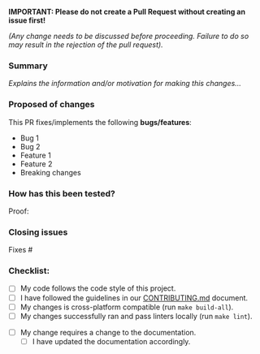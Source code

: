 **IMPORTANT: Please do not create a Pull Request without creating an issue first!**

_(Any change needs to be discussed before proceeding. Failure to do so may result in the rejection of the pull request)._

### Summary

<!-- Please provide enough information so that others can review your pull request. -->
<!-- For more information, see the CONTRIBUTING.md guide. -->

_Explains the information and/or motivation for making this changes..._


### Proposed of changes

This PR fixes/implements the following **bugs/features**:

- Bug 1
- Bug 2
- Feature 1
- Feature 2
- Breaking changes

<!-- What existing problem does the pull request solve? -->

### How has this been tested?

Proof:

<!-- Demonstrate the code is solid. Example: The exact commands you ran and their output or/ screenshots. -->

### Closing issues

Fixes #

### Checklist:

<!--- Go over all the following points, and put an `x` in all the boxes that apply. -->
<!--- If you're unsure about any of these, don't hesitate to ask. We're here to help! -->

- [ ] My code follows the code style of this project.
- [ ] I have followed the guidelines in our [CONTRIBUTING.md](/.github/CONTRIBUTING.md) document.
- [ ] My changes is cross-platform compatible (run `make build-all`).
- [ ] My changes successfully ran and pass linters locally (run `make lint`).
<!-- - [ ] I have written new tests for my changes.
  - [ ] My changes successfully ran and pass tests locally. -->
- [ ] My change requires a change to the documentation.
  - [ ] I have updated the documentation accordingly.